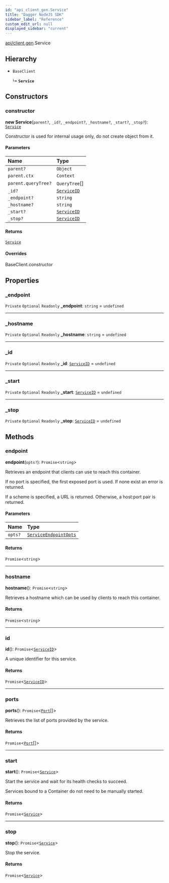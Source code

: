 ```yaml
---
id: "api_client_gen.Service"
title: "Dagger NodeJS SDK"
sidebar_label: "Reference"
custom_edit_url: null
displayed_sidebar: "current"
---
```


[api/client.gen](../modules/api_client_gen.md).Service

## Hierarchy

- `BaseClient`

  ↳ **`Service`**

## Constructors

### constructor

**new Service**(`parent?`, `_id?`, `_endpoint?`, `_hostname?`, `_start?`, `_stop?`): [`Service`](api_client_gen.Service.md)

Constructor is used for internal usage only, do not create object from it.

#### Parameters

| Name | Type |
| :------ | :------ |
| `parent?` | `Object` |
| `parent.ctx` | `Context` |
| `parent.queryTree?` | `QueryTree`[] |
| `_id?` | [`ServiceID`](../modules/api_client_gen.md#serviceid) |
| `_endpoint?` | `string` |
| `_hostname?` | `string` |
| `_start?` | [`ServiceID`](../modules/api_client_gen.md#serviceid) |
| `_stop?` | [`ServiceID`](../modules/api_client_gen.md#serviceid) |

#### Returns

[`Service`](api_client_gen.Service.md)

#### Overrides

BaseClient.constructor

## Properties

### \_endpoint

 `Private` `Optional` `Readonly` **\_endpoint**: `string` = `undefined`

___

### \_hostname

 `Private` `Optional` `Readonly` **\_hostname**: `string` = `undefined`

___

### \_id

 `Private` `Optional` `Readonly` **\_id**: [`ServiceID`](../modules/api_client_gen.md#serviceid) = `undefined`

___

### \_start

 `Private` `Optional` `Readonly` **\_start**: [`ServiceID`](../modules/api_client_gen.md#serviceid) = `undefined`

___

### \_stop

 `Private` `Optional` `Readonly` **\_stop**: [`ServiceID`](../modules/api_client_gen.md#serviceid) = `undefined`

## Methods

### endpoint

**endpoint**(`opts?`): `Promise`\<`string`\>

Retrieves an endpoint that clients can use to reach this container.

If no port is specified, the first exposed port is used. If none exist an error is returned.

If a scheme is specified, a URL is returned. Otherwise, a host:port pair is returned.

#### Parameters

| Name | Type |
| :------ | :------ |
| `opts?` | [`ServiceEndpointOpts`](../modules/api_client_gen.md#serviceendpointopts) |

#### Returns

`Promise`\<`string`\>

___

### hostname

**hostname**(): `Promise`\<`string`\>

Retrieves a hostname which can be used by clients to reach this container.

#### Returns

`Promise`\<`string`\>

___

### id

**id**(): `Promise`\<[`ServiceID`](../modules/api_client_gen.md#serviceid)\>

A unique identifier for this service.

#### Returns

`Promise`\<[`ServiceID`](../modules/api_client_gen.md#serviceid)\>

___

### ports

**ports**(): `Promise`\<[`Port`](api_client_gen.Port.md)[]\>

Retrieves the list of ports provided by the service.

#### Returns

`Promise`\<[`Port`](api_client_gen.Port.md)[]\>

___

### start

**start**(): `Promise`\<[`Service`](api_client_gen.Service.md)\>

Start the service and wait for its health checks to succeed.

Services bound to a Container do not need to be manually started.

#### Returns

`Promise`\<[`Service`](api_client_gen.Service.md)\>

___

### stop

**stop**(): `Promise`\<[`Service`](api_client_gen.Service.md)\>

Stop the service.

#### Returns

`Promise`\<[`Service`](api_client_gen.Service.md)\>
